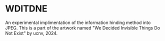 # WDITDNE
An experimental implimentation of the information hinding method into JPEG. This is a part of the artwork named "We Decided Invisible Things Do Not Exist" by ucnv, 2024.
